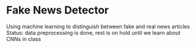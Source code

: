 # Fake News Detector
Using machine learning to distinguish between fake and real news articles  
Status: data preprocessing is done, rest is on hold until we learn about CNNs in class
